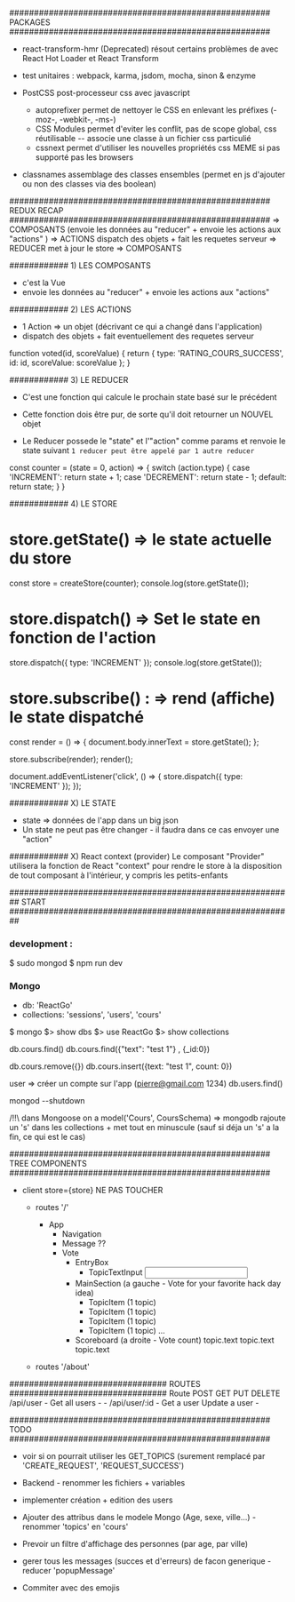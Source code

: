 ##################################################### PACKAGES #####################################################
- react-transform-hmr (Deprecated)          résout certains problèmes de avec React Hot Loader et React Transform
- test unitaires :                          webpack, karma, jsdom, mocha, sinon & enzyme

- PostCSS                                   post-processeur css avec javascript
    - autoprefixer                          permet de nettoyer le CSS en enlevant les préfixes (-moz-, -webkit-, -ms-)
    - CSS Modules                           permet d'eviter les conflit, pas de scope global, css réutilisable -- associe une classe à un fichier css particulié
    - cssnext                               permet d'utiliser les nouvelles propriétés css MEME si pas supporté pas les browsers
- classnames                                assemblage des classes ensembles (permet en js d'ajouter ou non des classes via des boolean)




##################################################### REDUX RECAP #####################################################
=> COMPOSANTS (envoie les données au "reducer" + envoie les actions aux "actions" ) 
    => ACTIONS dispatch des objets + fait les requetes serveur
        => REDUCER met à jour le store 
            => COMPOSANTS


############ 1) LES COMPOSANTS
- c'est la Vue
- envoie les données au "reducer" + envoie les actions aux "actions"


############ 2) LES ACTIONS
- 1 Action => un objet (décrivant ce qui a changé dans l'application)
- dispatch des objets + fait eventuellement des requetes serveur


function voted(id, scoreValue) {
    return {
        type: 'RATING_COURS_SUCCESS',
        id: id,
        scoreValue: scoreValue
    };
}


############ 3) LE REDUCER
- C'est une fonction qui calcule le prochain state basé sur le précédent
- Cette fonction dois être pur, de sorte qu'il doit retourner un NOUVEL objet

- Le Reducer possede le "state" et l'"action" comme params et renvoie le state suivant
`1 reducer peut être appelé par 1 autre reducer`


const counter = (state = 0, action) => {
  switch (action.type) {
    case 'INCREMENT':
      return state + 1;
    case 'DECREMENT':
      return state - 1;
    default:
      return state;
  }
}


############ 4) LE STORE
# store.getState()       => le state actuelle du store
const store = createStore(counter);
console.log(store.getState());


# store.dispatch()       => Set le state en fonction de l'action
store.dispatch({ type: 'INCREMENT' });
console.log(store.getState());


# store.subscribe() :    => rend (affiche) le state dispatché
const render = () => {
  document.body.innerText = store.getState();
};

store.subscribe(render);
render();

document.addEventListener('click', () => {
  store.dispatch({ type: 'INCREMENT' });
});



############ X) LE STATE
- state => données de l'app dans un big json
- Un state ne peut pas être changer - il faudra dans ce cas envoyer une "action"


############ X) React context (provider)
Le composant "Provider" utilisera la fonction de React "context" pour rendre le store à la disposition de tout composant à l'intérieur, y compris les petits-enfants




########################################################## START ##########################################################
### development :
$ sudo mongod
$ npm run dev

### Mongo 
- db: 'ReactGo'
- collections: 'sessions', 'users', 'cours'


$ mongo 
$> show dbs
$> use ReactGo
$> show collections

db.cours.find()
db.cours.find({"text": "test 1"} , {_id:0}) 

db.cours.remove({})
db.cours.insert({text: "test 1", count: 0})


user => créer un compte sur l'app (pierre@gmail.com 1234)
db.users.find()

mongod --shutdown



/!!\ dans Mongoose on a   model('Cours', CoursSchema)   => mongodb rajoute un 's' dans les collections + met tout en minuscule (sauf si déja un 's' a la fin, ce qui est le cas)



##################################################### TREE COMPONENTS #####################################################
- client    store={store}    NE PAS TOUCHER 
    - routes '/'
        - App
            - Navigation
            - Message   ?? 
            - Vote
                - EntryBox
                    - TopicTextInput
                        <input />
                - MainSection           (a gauche - Vote for your favorite hack day idea)
                    - TopicItem         (1 topic)
                    - TopicItem         (1 topic)
                    - TopicItem         (1 topic)
                    - TopicItem         (1 topic)
                    ...
                - Scoreboard            (a droite - Vote count)
                    topic.text
                    topic.text
                    topic.text
                    
    - routes '/about'



################################ ROUTES ################################
Route	           POST	                        GET	                           PUT	                                  DELETE
/api/user	        -	                    Get all users                   	-                                       -
/api/user/:id	    -	                    Get a user	                Update a user	                                -




##################################################### TODO #####################################################
- voir si on pourrait utiliser les GET_TOPICS (surement remplacé par 'CREATE_REQUEST', 'REQUEST_SUCCESS')
- Backend - renommer les fichiers + variables

- implementer création + edition des users
- Ajouter des attribus dans le modele Mongo (Age, sexe, ville...) - renommer 'topics' en 'cours'
- Prevoir un filtre d'affichage des personnes (par age, par ville)

- gerer tous les messages (succes et d'erreurs) de facon generique - reducer 'popupMessage'

+ Commiter avec des emojis
